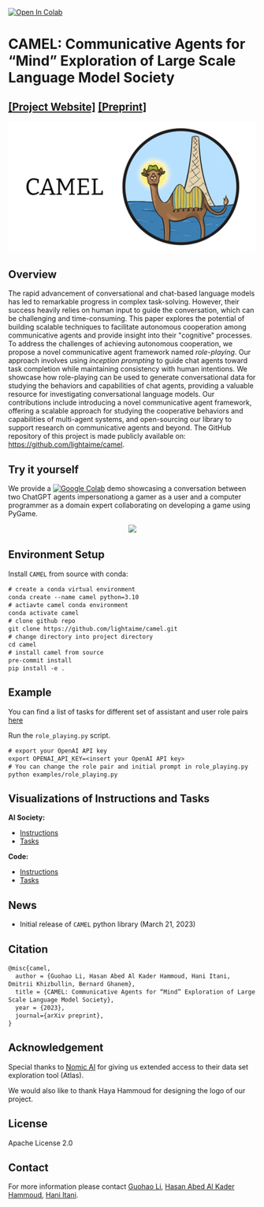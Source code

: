 [![Open In Colab](https://colab.research.google.com/assets/colab-badge.svg)](https://colab.research.google.com/drive/1AzP33O8rnMW__7ocWJhVBXjKziJXPtim?usp=sharing)

# CAMEL: Communicative Agents for “Mind” Exploration of Large Scale Language Model Society

## [[Project Website]](https://www.camel-ai.org/) [[Preprint]](https://ghli.org/camel.pdf)

<p align="center">
  <img src='./misc/logo.png' width=800>
</p>

## Overview
The rapid advancement of conversational and chat-based language models has led to remarkable progress in complex task-solving. However, their success heavily relies on human input to guide the conversation, which can be challenging and time-consuming. This paper explores the potential of building scalable techniques to facilitate autonomous cooperation among communicative agents and provide insight into their "cognitive" processes. To address the challenges of achieving autonomous cooperation, we propose a novel communicative agent framework named *role-playing*. Our approach involves using *inception prompting* to guide chat agents toward task completion while maintaining consistency with human intentions. We showcase how role-playing can be used to generate conversational data for studying the behaviors and capabilities of chat agents, providing a valuable resource for investigating conversational language models. Our contributions include introducing a novel communicative agent framework, offering a scalable approach for studying the cooperative behaviors and capabilities of multi-agent systems, and open-sourcing our library to support research on communicative agents and beyond. The GitHub repository of this project is made publicly available on: https://github.com/lightaime/camel.

## Try it yourself
We provide a [![Google Colab](https://colab.research.google.com/assets/colab-badge.svg)](https://colab.research.google.com/drive/1AzP33O8rnMW__7ocWJhVBXjKziJXPtim?usp=sharing) demo showcasing a conversation between two ChatGPT agents impersonationg a gamer as a user and a computer programmer as a domain expert collaborating on developing a game using PyGame.

<p align="center">
  <img src='./misc/pipeline.png' width=400>
</p>

## Environment Setup
Install `CAMEL` from source with conda:
```
# create a conda virtual environment
conda create --name camel python=3.10
# actiavte camel conda environment
conda activate camel
# clone github repo
git clone https://github.com/lightaime/camel.git
# change directory into project directory
cd camel
# install camel from source
pre-commit install
pip install -e .
```
## Example
You can find a list of tasks for different set of assistant and user role pairs [here](https://drive.google.com/file/d/194PPaSTBR07m-PzjS-Ty6KlPLdFIPQDd/view?usp=share_link)

Run the `role_playing.py` script.
```
# export your OpenAI API key
export OPENAI_API_KEY=<insert your OpenAI API key>
# You can change the role pair and initial prompt in role_playing.py
python examples/role_playing.py
```

## Visualizations of Instructions and Tasks

**AI Society:**
* [Instructions](https://atlas.nomic.ai/map/3a559a06-87d0-4476-a879-962656242452/db961915-b254-48e8-8e5c-917f827b74c6)
* [Tasks](https://atlas.nomic.ai/map/cb96f41b-a6fd-4fe4-ac40-08e101714483/ae06156c-a572-46e9-8345-ebe18586d02b)

**Code:**
* [Instructions](https://atlas.nomic.ai/map/902d6ccb-0bbb-4294-83a8-1c7d2dae03c8/ace2e146-e49f-41db-a1f4-25a2c4be2457)
* [Tasks](https://atlas.nomic.ai/map/efc38617-9180-490a-8630-43a05b35d22d/2576addf-a133-45d5-89a9-6b067b6652dd)


## News
- Initial release of `CAMEL` python library (March 21, 2023)

## Citation
```
@misc{camel,
  author = {Guohao Li, Hasan Abed Al Kader Hammoud, Hani Itani, Dmitrii Khizbullin, Bernard Ghanem},
  title = {CAMEL: Communicative Agents for “Mind” Exploration of Large Scale Language Model Society},
  year = {2023},
  journal={arXiv preprint},
}
```
## Acknowledgement
Special thanks to [Nomic AI](https://home.nomic.ai/) for giving us extended access to their data set exploration tool (Atlas).

We would also like to thank Haya Hammoud for designing the logo of our project. 

## License
Apache License 2.0 

## Contact
For more information please contact [Guohao Li](https://ghli.org/), [Hasan Abed Al Kader Hammoud](https://cemse.kaust.edu.sa/ece/people/person/hasan-abed-al-kader-hammoud), [Hani Itani](https://github.com/HaniItani).
